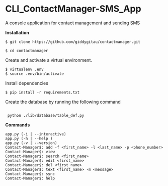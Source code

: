 # CLI_ContactManager-SMS_App
A console application for contact management and sending SMS

**Installation**

`$ git clone https://github.com/giddygitau/contactmanager.git`

`$ cd contactmanager`
 
 Create and activate a virtual environment.
 
 ```
 $ virtualenv .env
 $ source .env/bin/activate
 ```
 
 Install dependencies
 
 `$ pip install -r requirements.txt`


Create the database by running the following command

```

 python ./lib/database/table_def.py

```


 **Commands**
 
 ```
 app.py (-i | --interactive)
 app.py (-h | --help )
 app.py (-v | --version)
 Contact-Manager$: add -f <first_name> -l <last_name> -p <phone_number>
 Contact-Manager$: view
 Contact-Manager$: search <first_name>
 Contact-Manager$: edit <first_name>
 Contact-Manager$: del <first_name>
 Contact-Manager$: text <first_name> -m <message>
 Contact-Manager$: sync
 Contact-Manager$: help

```
 